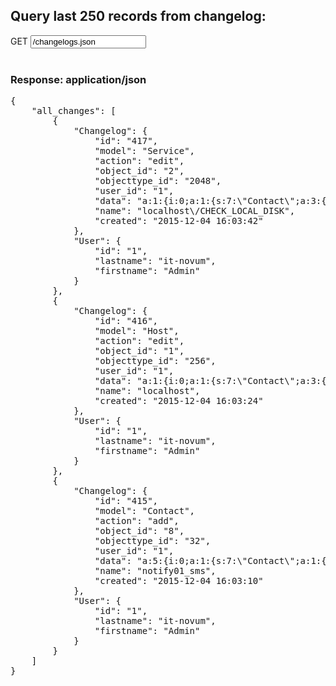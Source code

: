 ## Query last 250 records from changelog:

<div class="input-group">
	<span class="input-group-addon bg-color-green txt-color-white">GET</span>
	<input type="text" class="form-control" readonly="readonly" value="/changelogs.json">
</div>
<br />
<div class="panel panel-primary">
	<div class="panel-heading">
		<h3 class="panel-title">Response: application/json</h3>
	</div>
	<div class="panel-body">
		<pre>
{
    "all_changes": [
        {
            "Changelog": {
                "id": "417",
                "model": "Service",
                "action": "edit",
                "object_id": "2",
                "objecttype_id": "2048",
                "user_id": "1",
                "data": "a:1:{i:0;a:1:{s:7:\"Contact\";a:3:{s:6:\"before\";a:1:{i:0;a:2:{s:2:\"id\";s:1:\"1\";s:4:\"name\";s:4:\"info\";}}s:5:\"after\";a:1:{i:0;a:2:{s:2:\"id\";i:8;s:4:\"name\";s:12:\"notify01_sms\";}}s:12:\"current_data\";a:1:{i:0;a:2:{s:2:\"id\";s:1:\"1\";s:4:\"name\";s:4:\"info\";}}}}}",
                "name": "localhost\/CHECK_LOCAL_DISK",
                "created": "2015-12-04 16:03:42"
            },
            "User": {
                "id": "1",
                "lastname": "it-novum",
                "firstname": "Admin"
            }
        },
        {
            "Changelog": {
                "id": "416",
                "model": "Host",
                "action": "edit",
                "object_id": "1",
                "objecttype_id": "256",
                "user_id": "1",
                "data": "a:1:{i:0;a:1:{s:7:\"Contact\";a:3:{s:6:\"before\";a:1:{i:0;a:2:{s:2:\"id\";s:1:\"1\";s:4:\"name\";s:4:\"info\";}}s:5:\"after\";a:1:{i:0;a:2:{s:2:\"id\";i:8;s:4:\"name\";s:12:\"notify01_sms\";}}s:12:\"current_data\";a:1:{i:0;a:2:{s:2:\"id\";s:1:\"1\";s:4:\"name\";s:4:\"info\";}}}}}",
                "name": "localhost",
                "created": "2015-12-04 16:03:24"
            },
            "User": {
                "id": "1",
                "lastname": "it-novum",
                "firstname": "Admin"
            }
        },
        {
            "Changelog": {
                "id": "415",
                "model": "Contact",
                "action": "add",
                "object_id": "8",
                "objecttype_id": "32",
                "user_id": "1",
                "data": "a:5:{i:0;a:1:{s:7:\"Contact\";a:1:{s:12:\"current_data\";a:13:{s:4:\"name\";s:12:\"notify01_sms\";s:5:\"phone\";s:15:\"004915146159034\";s:20:\"notify_host_recovery\";s:1:\"1\";s:16:\"notify_host_down\";s:1:\"1\";s:23:\"notify_host_unreachable\";s:1:\"0\";s:20:\"notify_host_flapping\";s:1:\"0\";s:20:\"notify_host_downtime\";s:1:\"0\";s:23:\"notify_service_recovery\";s:1:\"1\";s:22:\"notify_service_warning\";s:1:\"0\";s:22:\"notify_service_unknown\";s:1:\"0\";s:23:\"notify_service_critical\";s:1:\"1\";s:23:\"notify_service_flapping\";s:1:\"0\";s:23:\"notify_service_downtime\";s:1:\"0\";}}}i:1;a:1:{s:14:\"HostTimeperiod\";a:1:{s:12:\"current_data\";a:2:{s:2:\"id\";s:1:\"1\";s:4:\"name\";s:4:\"24x7\";}}}i:2;a:1:{s:17:\"ServiceTimeperiod\";a:1:{s:12:\"current_data\";a:2:{s:2:\"id\";s:1:\"1\";s:4:\"name\";s:4:\"24x7\";}}}i:3;a:1:{s:12:\"HostCommands\";a:1:{s:12:\"current_data\";a:1:{i:0;a:2:{s:2:\"id\";s:3:\"124\";s:4:\"name\";s:16:\"host-sms-by-cake\";}}}}i:4;a:1:{s:15:\"ServiceCommands\";a:1:{s:12:\"current_data\";a:1:{i:0;a:2:{s:2:\"id\";s:3:\"125\";s:4:\"name\";s:16:\"service-sms-cake\";}}}}}",
                "name": "notify01_sms",
                "created": "2015-12-04 16:03:10"
            },
            "User": {
                "id": "1",
                "lastname": "it-novum",
                "firstname": "Admin"
            }
        }
    ]
}
		</pre>
	</div>
</div>

